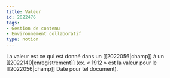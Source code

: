 ```yaml
---
title: Valeur
id: 2022476
tags:
- Gestion de contenu
- Environnement collaboratif
type: notion
---
```


La valeur est ce qui est donné dans un [[2022056|champ]] à un [[2022140|enregistrement]] (ex. « 1912 » est la valeur pour le [[2022056|champ]] Date pour tel document).

